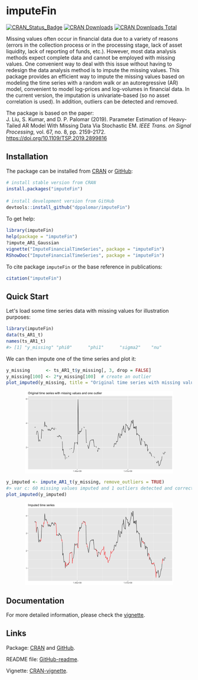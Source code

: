 
<!-- README.md is generated from README.Rmd. Please edit that file -->



# imputeFin
[![CRAN_Status_Badge](https://www.r-pkg.org/badges/version/imputeFin)](https://CRAN.R-project.org/package=imputeFin)
[![CRAN Downloads](https://cranlogs.r-pkg.org/badges/imputeFin)](https://CRAN.R-project.org/package=imputeFin)
[![CRAN Downloads Total](https://cranlogs.r-pkg.org/badges/grand-total/imputeFin?color=brightgreen)](https://CRAN.R-project.org/package=imputeFin)

Missing values often occur in financial data due to a variety 
of reasons (errors in the collection process or in the processing stage, 
lack of asset liquidity, lack of reporting of funds, etc.). However, 
most data analysis methods expect complete data and cannot be employed 
with missing values. One convenient way to deal with this issue without 
having to redesign the data analysis method is to impute the missing 
values. This package provides an efficient way to impute the missing 
values based on modeling the time series with a random walk or an 
autoregressive (AR) model, convenient to model log-prices and log-volumes 
in financial data. In the current version, the imputation is 
univariate-based (so no asset correlation is used). In addition,
outliers can be detected and removed.

The package is based on the paper:   
J. Liu, S. Kumar, and D. P. Palomar (2019). Parameter Estimation of 
Heavy-Tailed AR Model With Missing Data Via Stochastic EM. _IEEE Trans. on 
Signal Processing_, vol. 67, no. 8, pp. 2159-2172.
https://doi.org/10.1109/TSP.2019.2899816


## Installation
The package can be installed from [CRAN](https://CRAN.R-project.org/package=imputeFin) or [GitHub](https://github.com/dppalomar/imputeFin):

```r
# install stable version from CRAN
install.packages("imputeFin")

# install development version from GitHub
devtools::install_github("dppalomar/imputeFin")
```

To get help:

```r
library(imputeFin)
help(package = "imputeFin")
?impute_AR1_Gaussian
vignette("ImputeFinancialTimeSeries", package = "imputeFin")
RShowDoc("ImputeFinancialTimeSeries", package = "imputeFin")
```

To cite package `imputeFin` or the base reference in publications:

```r
citation("imputeFin")
```


## Quick Start
Let's load some time series data with missing values for illustration purposes:

```r
library(imputeFin)
data(ts_AR1_t)
names(ts_AR1_t)
#> [1] "y_missing" "phi0"      "phi1"      "sigma2"    "nu"
```

We can then impute one of the time series and plot it:


```r
y_missing      <- ts_AR1_t$y_missing[, 3, drop = FALSE]
y_missing[100] <- 2*y_missing[100]  # create an outlier
plot_imputed(y_missing, title = "Original time series with missing values and one outlier")
```

<img src="man/figures/README-unnamed-chunk-7-1.png" width="80%" style="display: block; margin: auto;" />

```r
y_imputed <- impute_AR1_t(y_missing, remove_outliers = TRUE)
#> var c: 60 missing values imputed and 1 outliers detected and corrected.
plot_imputed(y_imputed)
```

<img src="man/figures/README-unnamed-chunk-7-2.png" width="80%" style="display: block; margin: auto;" />


## Documentation
For more detailed information, please check the
[vignette](https://CRAN.R-project.org/package=imputeFin/vignettes/ImputeFinancialTimeSeries.html).

## Links
Package: [CRAN](https://CRAN.R-project.org/package=imputeFin) and [GitHub](https://github.com/dppalomar/imputeFin).

README file: [GitHub-readme](https://github.com/dppalomar/imputeFin/blob/master/README.md).

Vignette: [CRAN-vignette](https://CRAN.R-project.org/package=imputeFin/vignettes/ImputeFinancialTimeSeries.html).

